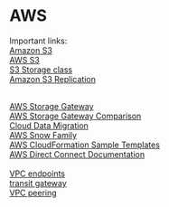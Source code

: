 # AWS
Important links:
<br>
<a href="https://aws.amazon.com/pm/serv-s3/?trk=e31669e1-2406-4016-9dc4-feb8ed89019b&sc_channel=ps&s_kwcid=AL!4422!10!71537202375532!71537723522247&ef_id=3403c00dee3c163ba76fa527c6314ea1:G:s"> Amazon S3</a><br/>
<a href="https://aws.amazon.com/s3/?nc2=h_ql_prod_st_s3">AWS S3</a></br>
<a href="https://aws.amazon.com/s3/storage-classes/?nc=sn&loc=3">S3 Storage class</a><br/>
<a href="https://aws.amazon.com/getting-started/hands-on/replicate-data-using-amazon-s3-replication/?ref=gsrchandson&id=new">Amazon S3 Replication</a><br/>

<br/>
<a href="https://aws.amazon.com/storagegateway">AWS Storage Gateway</a><br/>
<a href="https://aws.amazon.com/blogs/storage/comparing-your-on-premises-storage-patterns-with-aws-storage-services">AWS Storage Gateway Comparison</a><br/>
<a href="https://aws.amazon.com/cloud-data-migration">Cloud Data Migration</a></br>
<a href="https://aws.amazon.com/snow">AWS Snow Family</a></br>
<a href="https://aws.amazon.com/cloudformation/resources/templates/us-west-1">AWS CloudFormation Sample Templates</a></br>
<a href="https://docs.aws.amazon.com/directconnect">AWS Direct Connect Documentation</a></br>

<br/>
<a href="https://docs.aws.amazon.com/whitepapers/latest/aws-privatelink/what-are-vpc-endpoints.html">VPC endpoints</a></br>
<a href="https://docs.aws.amazon.com/vpc/latest/tgw/what-is-transit-gateway.html">transit gateway</a></br>
<a href="https://docs.aws.amazon.com/vpc/latest/peering/what-is-vpc-peering.html">VPC peering</a></br>
<a href=""></a></br>
